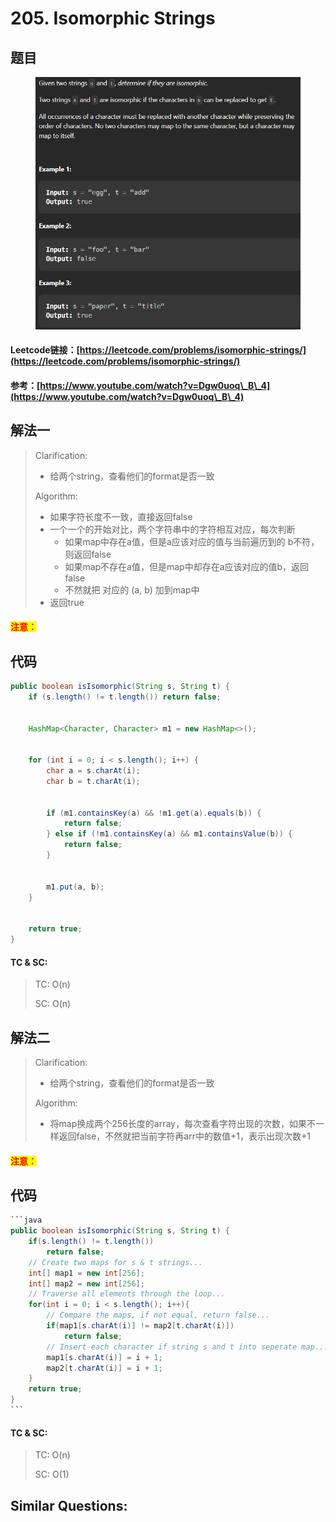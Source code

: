 # 205. Isomorphic Strings

## 题目

<figure><img src="../../.gitbook/assets/image (8).png" alt=""><figcaption></figcaption></figure>

#### Leetcode链接：[https://leetcode.com/problems/isomorphic-strings/](https://leetcode.com/problems/isomorphic-strings/)

#### 参考：[https://www.youtube.com/watch?v=Dgw0uoq\_B\_4](https://www.youtube.com/watch?v=Dgw0uoq\_B\_4)

## 解法一

> Clarification:&#x20;
>
> * 给两个string，查看他们的format是否一致
>
> Algorithm:&#x20;
>
> * 如果字符长度不一致，直接返回false
> * 一个一个的开始对比，两个字符串中的字符相互对应，每次判断
>   * 如果map中存在a值，但是a应该对应的值与当前遍历到的 b不符，则返回false
>   * 如果map不存在a值，但是map中却存在a应该对应的值b，返回false
>   * 不然就把 对应的 (a, b) 加到map中
> * 返回true

#### <mark style="color:red;">注意：</mark>

## 代码

```java
public boolean isIsomorphic(String s, String t) {
    if (s.length() != t.length()) return false;


    HashMap<Character, Character> m1 = new HashMap<>();


    for (int i = 0; i < s.length(); i++) {
        char a = s.charAt(i);
        char b = t.charAt(i);


        if (m1.containsKey(a) && !m1.get(a).equals(b)) {
            return false;
        } else if (!m1.containsKey(a) && m1.containsValue(b)) {
            return false;
        }


        m1.put(a, b);
    }


    return true;
}

```

#### TC & SC:&#x20;

> TC: O(n)
>
> SC: O(n)

## 解法二

> Clarification:&#x20;
>
> * 给两个string，查看他们的format是否一致
>
> Algorithm:&#x20;
>
> * 将map换成两个256长度的array，每次查看字符出现的次数，如果不一样返回false，不然就把当前字符再arr中的数值+1，表示出现次数+1

#### <mark style="color:red;">注意：</mark>

## 代码

````java
```java
public boolean isIsomorphic(String s, String t) {
    if(s.length() != t.length())
        return false;
    // Create two maps for s & t strings...
    int[] map1 = new int[256];
    int[] map2 = new int[256];
    // Traverse all elements through the loop...
    for(int i = 0; i < s.length(); i++){
        // Compare the maps, if not equal, return false...
        if(map1[s.charAt(i)] != map2[t.charAt(i)])
            return false;
        // Insert each character if string s and t into seperate map...
        map1[s.charAt(i)] = i + 1;
        map2[t.charAt(i)] = i + 1;
    }
    return true;  
}
```
````

#### TC & SC:&#x20;

> TC: O(n)
>
> SC: O(1)

## **Similar Questions:**&#x20;
